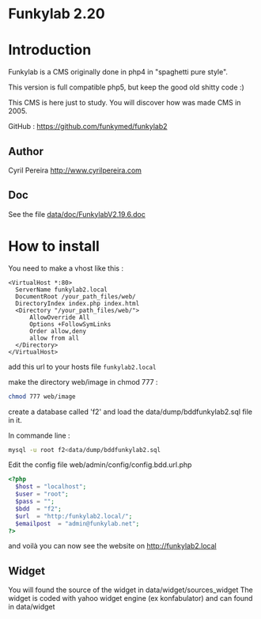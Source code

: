Funkylab 2.20
=============

# Introduction
Funkylab is a CMS originally done in php4 in "spaghetti pure style".

This version is full compatible php5, but keep the good old shitty code :)

This CMS is here just to study. You will discover how was made CMS in 2005.

GitHub : https://github.com/funkymed/funkylab2

## Author

Cyril Pereira http://www.cyrilpereira.com

## Doc
See the file [data/doc/FunkylabV2.19.6.doc](data/doc/FunkylabV2.19.6.doc)

# How to install

You need to make a vhost like this :
```
<VirtualHost *:80>
  ServerName funkylab2.local
  DocumentRoot /your_path_files/web/
  DirectoryIndex index.php index.html
  <Directory "/your_path_files/web/">
      AllowOverride All
      Options +FollowSymLinks
      Order allow,deny
      allow from all
  </Directory>
</VirtualHost>
```

add this url to your hosts file `funkylab2.local`


make the directory web/image in chmod 777 :
```bash
chmod 777 web/image
```

create a database called 'f2' and load the data/dump/bddfunkylab2.sql file in it.

In commande line :
```bash
mysql -u root f2<data/dump/bddfunkylab2.sql
```

Edit the config file web/admin/config/config.bdd.url.php
```php
<?php
  $host = "localhost";
  $user = "root";
  $pass = "";
  $bdd  = "f2";
  $url  = "http:/funkylab2.local/";
  $emailpost  = "admin@funkylab.net";
?>
```

and voilà you can now see the website on http://funkylab2.local

## Widget

You will found the source of the widget in data/widget/sources_widget
The widget is coded with yahoo widget engine (ex konfabulator) and can found in data/widget
